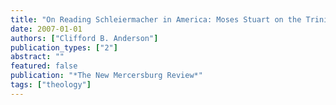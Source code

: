 ```yaml
---
title: "On Reading Schleiermacher in America: Moses Stuart on the Trinity"
date: 2007-01-01
authors: ["Clifford B. Anderson"]
publication_types: ["2"]
abstract: ""
featured: false
publication: "*The New Mercersburg Review*"
tags: ["theology"]
---
```


